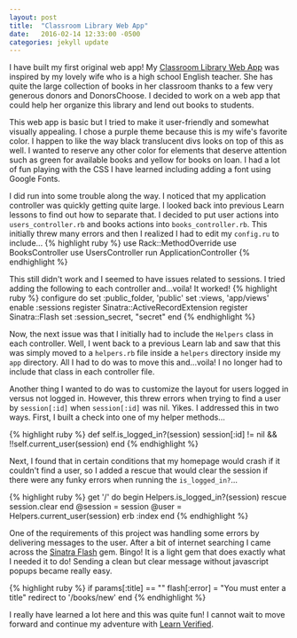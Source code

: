 ```yaml
---
layout: post
title:  "Classroom Library Web App"
date:   2016-02-14 12:33:00 -0500
categories: jekyll update
---
```


I have built my first original web app! My [Classroom Library Web App][classroom-library] was inspired by my lovely wife who is a high school English teacher. She has quite the large collection of books in her classroom thanks to a few very generous donors and DonorsChoose. I decided to work on a web app that could help her organize this library and lend out books to students.

This web app is basic but I tried to make it user-friendly and somewhat visually appealing. I chose a purple theme because this is my wife's favorite color. I happen to like the way black translucent divs looks on top of this as well. I wanted to reserve any other color for elements that deserve attention such as green for available books and yellow for books on loan. I had a lot of fun playing with the CSS I have learned including adding a font using Google Fonts.

I did run into some trouble along the way. I noticed that my application controller was quickly getting quite large. I looked back into previous Learn lessons to find out how to separate that. I decided to put user actions into `users_controller.rb` and books actions into `books_controller.rb`. This initially threw many errors and then I realized I had to edit my `config.ru` to include...
{% highlight ruby %}
  use Rack::MethodOverride
  use BooksController
  use UsersController
  run ApplicationController
{% endhighlight %}

This still didn't work and I seemed to have issues related to sessions. I tried adding the following to each controller and...voila! It worked!
{% highlight ruby %}
  configure do
    set :public_folder, 'public'
    set :views, 'app/views'
    enable :sessions
    register Sinatra::ActiveRecordExtension
    register Sinatra::Flash
    set :session_secret, "secret"
  end
{% endhighlight %}

Now, the next issue was that I initially had to include the `Helpers` class in each controller. Well, I went back to a previous Learn lab and saw that this was simply moved to a `helpers.rb` file inside a `helpers` directory inside my `app` directory. All I had to do was to move this and...voila! I no longer had to include that class in each controller file.

Another thing I wanted to do was to customize the layout for users logged in versus not logged in. However, this threw errors when trying to find a user by `session[:id]` when `session[:id]` was nil. Yikes. I addressed this in two ways. First, I built a check into one of my helper methods...

{% highlight ruby %}
  def self.is_logged_in?(session)
    session[:id] != nil && !!self.current_user(session)
  end
{% endhighlight %}

Next, I found that in certain conditions that my homepage would crash if it couldn't find a user, so I added a rescue that would clear the session if there were any funky errors when running the `is_logged_in?`...

{% highlight ruby %}
  get '/' do
    begin
      Helpers.is_logged_in?(session)
    rescue
      session.clear
    end
    @session = session
    @user = Helpers.current_user(session)
    erb :index
  end
{% endhighlight %}

One of the requirements of this project was handling some errors by delivering messages to the user. After a bit of internet searching I came across the [Sinatra Flash][sinatra-flash] gem. Bingo! It is a light gem that does exactly what I needed it to do! Sending a clean but clear message without javascript popups became really easy.

{% highlight ruby %}
  if params[:title] == ""
      flash[:error] = "You must enter a title"
      redirect to '/books/new'
    end
{% endhighlight %}

I really have learned a lot here and this was quite fun! I cannot wait to move forward and continue my adventure with [Learn Verified][learn-verified].


[classroom-library]: https://github.com/HarlemSquirrel/classroom-library
[sinatra-flash]: https://github.com/SFEley/sinatra-flash
[learn-verified]: https://learn.co/verified
